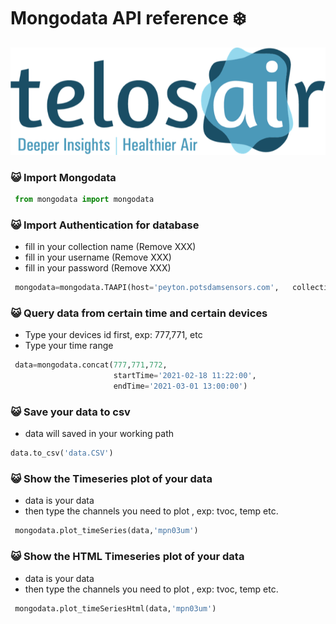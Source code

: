 # Mongodata API reference :snowflake:


![Image of Telosair](https://github.com/Potsdam-Sensors/Telosair/blob/main/img/telosair.png)



### :smiley_cat:  Import Mongodata 

```python
 from mongodata import mongodata
```

### :smiley_cat: Import Authentication for database 
* fill in your collection name (Remove XXX)
* fill in your username  (Remove XXX)
* fill in your password  (Remove XXX)

```python
 mongodata=mongodata.TAAPI(host='peyton.potsdamsensors.com',   collection_name='xxx',username='XXX',password='XXX')
```

### :smiley_cat: Query data from certain time and certain devices 
* Type your devices id first, exp: 777,771, etc
* Type your time range

```python
 data=mongodata.concat(777,771,772,
                       startTime='2021-02-18 11:22:00',
                       endTime='2021-03-01 13:00:00')
```

### :smiley_cat: Save your data to csv  
* data will saved in your working path

```python
data.to_csv('data.CSV')
```

### :smiley_cat: Show the Timeseries plot of your data 
* data is your data 
* then type the channels you need to plot , exp: tvoc, temp etc.

```python
 mongodata.plot_timeSeries(data,'mpn03um')
```


### :smiley_cat: Show the HTML Timeseries plot of your data 
* data is your data 
* then type the channels you need to plot , exp: tvoc, temp etc.

```python
 mongodata.plot_timeSeriesHtml(data,'mpn03um')
```